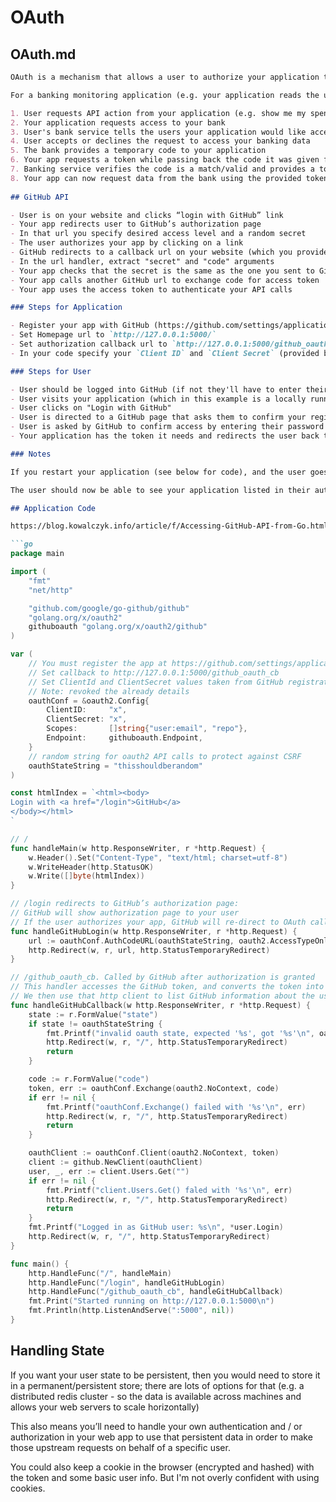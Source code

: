 # OAuth

## OAuth.md

```markdown
OAuth is a mechanism that allows a user to authorize your application to access his/her data from another service without giving you their authentication details.

For a banking monitoring application (e.g. your application reads the user's banking data and displays it within some useful diagrams), the steps could look something like the following:

1. User requests API action from your application (e.g. show me my spending graph)
2. Your application requests access to your bank
3. User's bank service tells the users your application would like access to it
4. User accepts or declines the request to access your banking data
5. The bank provides a temporary code to your application
6. Your app requests a token while passing back the code it was given from the bank
7. Banking service verifies the code is a match/valid and provides a token
8. Your app can now request data from the bank using the provided token
 
## GitHub API

- User is on your website and clicks “login with GitHub” link
- Your app redirects user to GitHub’s authorization page
- In that url you specify desired access level and a random secret
- The user authorizes your app by clicking on a link
- GitHub redirects to a callback url on your website (which you provided when registering the app with GitHub)
- In the url handler, extract "secret" and "code" arguments
- Your app checks that the secret is the same as the one you sent to GitHub
- Your app calls another GitHub url to exchange code for access token
- Your app uses the access token to authenticate your API calls

### Steps for Application

- Register your app with GitHub (https://github.com/settings/applications/new)
- Set Homepage url to `http://127.0.0.1:5000/`
- Set authorization callback url to `http://127.0.0.1:5000/github_oauth_cb`
- In your code specify your `Client ID` and `Client Secret` (provided by GitHub when registering your app)

### Steps for User

- User should be logged into GitHub (if not they'll have to enter their username/password when asked by GitHub)
- User visits your application (which in this example is a locally running Go application)
- User clicks on "Login with GitHub"
- User is directed to a GitHub page that asks them to confirm your registered app is OK to access their data
- User is asked by GitHub to confirm access by entering their password
- Your application has the token it needs and redirects the user back to the login page (but change this behaviour in your application accordingly)

### Notes

If you restart your application (see below for code), and the user goes back to the `/login` page, then clicking on the login button will attempt to access the token and realise it already exists and so redirects back to the login page again. Check the console/terminal output for user details that have been printed.

The user should now be able to see your application listed in their authorized applications: https://github.com/settings/applications

## Application Code

https://blog.kowalczyk.info/article/f/Accessing-GitHub-API-from-Go.html

```go
package main

import (
	"fmt"
	"net/http"

	"github.com/google/go-github/github"
	"golang.org/x/oauth2"
	githuboauth "golang.org/x/oauth2/github"
)

var (
	// You must register the app at https://github.com/settings/applications
	// Set callback to http://127.0.0.1:5000/github_oauth_cb
	// Set ClientId and ClientSecret values taken from GitHub registration page
	// Note: revoked the already details
	oauthConf = &oauth2.Config{
		ClientID:     "x",
		ClientSecret: "x",
		Scopes:       []string{"user:email", "repo"},
		Endpoint:     githuboauth.Endpoint,
	}
	// random string for oauth2 API calls to protect against CSRF
	oauthStateString = "thisshouldberandom"
)

const htmlIndex = `<html><body>
Login with <a href="/login">GitHub</a>
</body></html>
`

// /
func handleMain(w http.ResponseWriter, r *http.Request) {
	w.Header().Set("Content-Type", "text/html; charset=utf-8")
	w.WriteHeader(http.StatusOK)
	w.Write([]byte(htmlIndex))
}

// /login redirects to GitHub’s authorization page:
// GitHub will show authorization page to your user
// If the user authorizes your app, GitHub will re-direct to OAuth callback
func handleGitHubLogin(w http.ResponseWriter, r *http.Request) {
	url := oauthConf.AuthCodeURL(oauthStateString, oauth2.AccessTypeOnline)
	http.Redirect(w, r, url, http.StatusTemporaryRedirect)
}

// /github_oauth_cb. Called by GitHub after authorization is granted
// This handler accesses the GitHub token, and converts the token into a http client
// We then use that http client to list GitHub information about the user
func handleGitHubCallback(w http.ResponseWriter, r *http.Request) {
	state := r.FormValue("state")
	if state != oauthStateString {
		fmt.Printf("invalid oauth state, expected '%s', got '%s'\n", oauthStateString, state)
		http.Redirect(w, r, "/", http.StatusTemporaryRedirect)
		return
	}

	code := r.FormValue("code")
	token, err := oauthConf.Exchange(oauth2.NoContext, code)
	if err != nil {
		fmt.Printf("oauthConf.Exchange() failed with '%s'\n", err)
		http.Redirect(w, r, "/", http.StatusTemporaryRedirect)
		return
	}

	oauthClient := oauthConf.Client(oauth2.NoContext, token)
	client := github.NewClient(oauthClient)
	user, _, err := client.Users.Get("")
	if err != nil {
		fmt.Printf("client.Users.Get() faled with '%s'\n", err)
		http.Redirect(w, r, "/", http.StatusTemporaryRedirect)
		return
	}
	fmt.Printf("Logged in as GitHub user: %s\n", *user.Login)
	http.Redirect(w, r, "/", http.StatusTemporaryRedirect)
}

func main() {
	http.HandleFunc("/", handleMain)
	http.HandleFunc("/login", handleGitHubLogin)
	http.HandleFunc("/github_oauth_cb", handleGitHubCallback)
	fmt.Print("Started running on http://127.0.0.1:5000\n")
	fmt.Println(http.ListenAndServe(":5000", nil))
}
```

## Handling State

If you want your user state to be persistent, then you would need to store it in a permanent/persistent store; there are lots of options for that (e.g. a distributed redis cluster - so the data is available across machines and allows your web servers to scale horizontally)

This also means you’ll need to handle your own authentication and / or authorization in your web app to use that persistent data in order to make those upstream requests on behalf of a specific user.

You could also keep a cookie in the browser (encrypted and hashed) with the token and some basic user info. But I'm not overly confident with using cookies.
```

